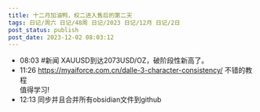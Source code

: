 ```yaml
---
title: 十二月加油鸭，权二进入售后的第二天
tags: 日记/周六 日记/48周 日记/2023 日记/12月 日记/2日
post_status: publish
post_date: 2023-12-02 08:03:12 
---
```


- 08:03 #新闻 XAUUSD到达2073USD/OZ，破阶段性新高了。
- 11:26 https://myaiforce.com.cn/dalle-3-character-consistency/ 不错的教程<br>值得学习!
- 12:13 同步并且合并所有obsidian文件到github
